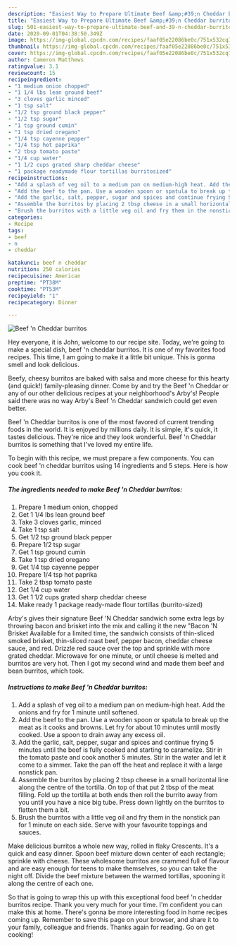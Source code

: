 ```yaml
---
description: "Easiest Way to Prepare Ultimate Beef &amp;#39;n Cheddar burritos"
title: "Easiest Way to Prepare Ultimate Beef &amp;#39;n Cheddar burritos"
slug: 501-easiest-way-to-prepare-ultimate-beef-and-39-n-cheddar-burritos
date: 2020-09-01T04:38:50.349Z
image: https://img-global.cpcdn.com/recipes/faaf05e22086be0c/751x532cq70/beef-n-cheddar-burritos-recipe-main-photo.jpg
thumbnail: https://img-global.cpcdn.com/recipes/faaf05e22086be0c/751x532cq70/beef-n-cheddar-burritos-recipe-main-photo.jpg
cover: https://img-global.cpcdn.com/recipes/faaf05e22086be0c/751x532cq70/beef-n-cheddar-burritos-recipe-main-photo.jpg
author: Cameron Matthews
ratingvalue: 3.1
reviewcount: 15
recipeingredient:
- "1 medium onion chopped"
- "1 1/4 lbs lean ground beef"
- "3 cloves garlic minced"
- "1 tsp salt"
- "1/2 tsp ground black pepper"
- "1/2 tsp sugar"
- "1 tsp ground cumin"
- "1 tsp dried oregano"
- "1/4 tsp cayenne pepper"
- "1/4 tsp hot paprika"
- "2 tbsp tomato paste"
- "1/4 cup water"
- "1 1/2 cups grated sharp cheddar cheese"
- "1 package readymade flour tortillas burritosized"
recipeinstructions:
- "Add a splash of veg oil to a medium pan on medium-high heat. Add the onions and fry for 1 minute until softened."
- "Add the beef to the pan. Use a wooden spoon or spatula to break up the meat as it cooks and browns. Let fry for about 10 minutes until mostly cooked. Use a spoon to drain away any excess oil."
- "Add the garlic, salt, pepper, sugar and spices and continue frying 5 minutes until the beef is fully cooked and starting to caramelize. Stir in the tomato paste and cook another 5 minutes. Stir in the water and let it come to a simmer. Take the pan off the heat and replace it with a large nonstick pan."
- "Assemble the burritos by placing 2 tbsp cheese in a small horizontal line along the centre of the tortilla. On top of that put 2 tbsp of the meat filling. Fold up the tortilla at both ends then roll the burrito away from you until you have a nice big tube. Press down lightly on the burritos to flatten them a bit."
- "Brush the burritos with a little veg oil and fry them in the nonstick pan for 1 minute on each side. Serve with your favourite toppings and sauces."
categories:
- Recipe
tags:
- beef
- n
- cheddar

katakunci: beef n cheddar 
nutrition: 250 calories
recipecuisine: American
preptime: "PT38M"
cooktime: "PT53M"
recipeyield: "1"
recipecategory: Dinner

---
```



![Beef &#39;n Cheddar burritos](https://img-global.cpcdn.com/recipes/faaf05e22086be0c/751x532cq70/beef-n-cheddar-burritos-recipe-main-photo.jpg)

Hey everyone, it is John, welcome to our recipe site. Today, we're going to make a special dish, beef &#39;n cheddar burritos. It is one of my favorites food recipes. This time, I am going to make it a little bit unique. This is gonna smell and look delicious.

Beefy, cheesy burritos are baked with salsa and more cheese for this hearty (and quick!) family-pleasing dinner. Come by and try the Beef &#39;n Cheddar or any of our other delicious recipes at your neighborhood&#39;s Arby&#39;s! People said there was no way Arby&#39;s Beef &#39;n Cheddar sandwich could get even better.

Beef &#39;n Cheddar burritos is one of the most favored of current trending foods in the world. It is enjoyed by millions daily. It is simple, it's quick, it tastes delicious. They're nice and they look wonderful. Beef &#39;n Cheddar burritos is something that I've loved my entire life.


To begin with this recipe, we must prepare a few components. You can cook beef &#39;n cheddar burritos using 14 ingredients and 5 steps. Here is how you cook it.

<!--inarticleads1-->

##### The ingredients needed to make Beef &#39;n Cheddar burritos:

1. Prepare 1 medium onion, chopped
1. Get 1 1/4 lbs lean ground beef
1. Take 3 cloves garlic, minced
1. Take 1 tsp salt
1. Get 1/2 tsp ground black pepper
1. Prepare 1/2 tsp sugar
1. Get 1 tsp ground cumin
1. Take 1 tsp dried oregano
1. Get 1/4 tsp cayenne pepper
1. Prepare 1/4 tsp hot paprika
1. Take 2 tbsp tomato paste
1. Get 1/4 cup water
1. Get 1 1/2 cups grated sharp cheddar cheese
1. Make ready 1 package ready-made flour tortillas (burrito-sized)


Arby&#39;s gives their signature Beef &#39;N Cheddar sandwich some extra legs by throwing bacon and brisket into the mix and calling it the new &#34;Bacon &#39;N Brisket Available for a limited time, the sandwich consists of thin-sliced smoked brisket, thin-sliced roast beef, pepper bacon, cheddar cheese sauce, and red. Drizzle red sauce over the top and sprinkle with more grated cheddar. Microwave for one minute, or until cheese is melted and burritos are very hot. Then I got my second wind and made them beef and bean burritos, which took. 

<!--inarticleads2-->

##### Instructions to make Beef &#39;n Cheddar burritos:

1. Add a splash of veg oil to a medium pan on medium-high heat. Add the onions and fry for 1 minute until softened.
1. Add the beef to the pan. Use a wooden spoon or spatula to break up the meat as it cooks and browns. Let fry for about 10 minutes until mostly cooked. Use a spoon to drain away any excess oil.
1. Add the garlic, salt, pepper, sugar and spices and continue frying 5 minutes until the beef is fully cooked and starting to caramelize. Stir in the tomato paste and cook another 5 minutes. Stir in the water and let it come to a simmer. Take the pan off the heat and replace it with a large nonstick pan.
1. Assemble the burritos by placing 2 tbsp cheese in a small horizontal line along the centre of the tortilla. On top of that put 2 tbsp of the meat filling. Fold up the tortilla at both ends then roll the burrito away from you until you have a nice big tube. Press down lightly on the burritos to flatten them a bit.
1. Brush the burritos with a little veg oil and fry them in the nonstick pan for 1 minute on each side. Serve with your favourite toppings and sauces.


Make delicious burritos a whole new way, rolled in flaky Crescents. It&#39;s a quick and easy dinner. Spoon beef mixture down center of each rectangle; sprinkle with cheese. These wholesome burritos are crammed full of flavour and are easy enough for teens to make themselves, so you can take the night off. Divide the beef mixture between the warmed tortillas, spooning it along the centre of each one. 

So that is going to wrap this up with this exceptional food beef &#39;n cheddar burritos recipe. Thank you very much for your time. I'm confident you can make this at home. There's gonna be more interesting food in home recipes coming up. Remember to save this page on your browser, and share it to your family, colleague and friends. Thanks again for reading. Go on get cooking!
